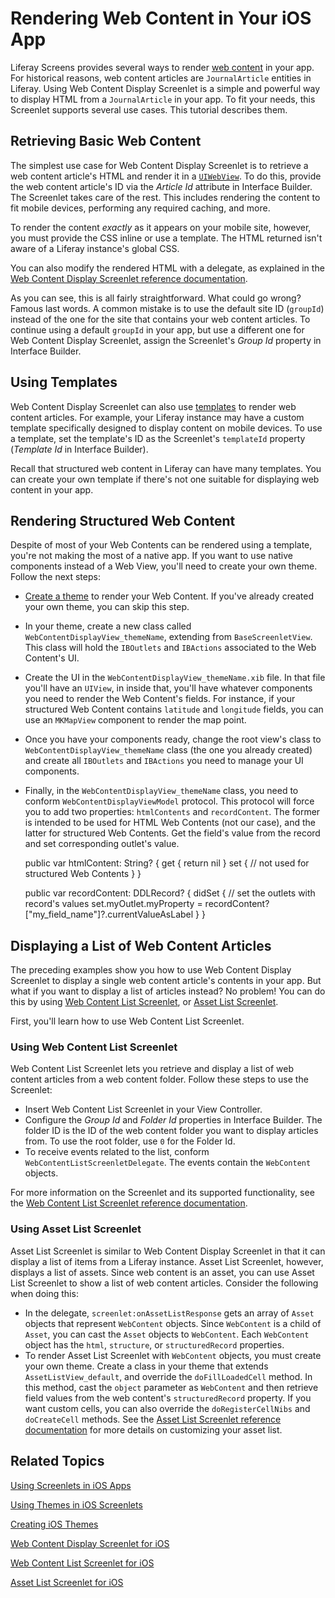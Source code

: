 # Rendering Web Content in Your iOS App

Liferay Screens provides several ways to render 
[web content](/discover/portal/-/knowledge_base/6-2/web-content-management) 
in your app. For historical reasons, web content articles are `JournalArticle` 
entities in Liferay. Using Web Content Display Screenlet is a simple and 
powerful way to display HTML from a `JournalArticle` in your app. To fit your 
needs, this Screenlet supports several use cases. This tutorial describes them. 

## Retrieving Basic Web Content

The simplest use case for Web Content Display Screenlet is to retrieve a web 
content article's HTML and render it in a 
[`UIWebView`](https://developer.apple.com/library/ios/documentation/UIKit/Reference/UIWebView_Class/). 
To do this, provide the web content article's ID via the *Article Id* attribute 
in Interface Builder. The Screenlet takes care of the rest. This includes 
rendering the content to fit mobile devices, performing any required caching, 
and more. 

To render the content *exactly* as it appears on your mobile site, however, you 
must provide the CSS inline or use a template. The HTML returned isn't aware of 
a Liferay instance's global CSS. 

You can also modify the rendered HTML with a delegate, as explained in the 
[Web Content Display Screenlet reference documentation](/develop/reference/-/knowledge_base/6-2/webcontentdisplayscreenlet-for-ios). 

As you can see, this is all fairly straightforward. What could go wrong? Famous 
last words. A common mistake is to use the default site ID (`groupId`) instead 
of the one for the site that contains your web content articles. To continue 
using a default `groupId` in your app, but use a different one for Web Content 
Display Screenlet, assign the Screenlet's *Group Id* property in Interface 
Builder. 

## Using Templates

Web Content Display Screenlet can also use 
[templates](/discover/portal/-/knowledge_base/6-2/advanced-content-with-structures-and-templates) 
to render web content articles. For example, your Liferay instance may have 
a custom template specifically designed to display content on mobile devices. To 
use a template, set the template's ID as the Screenlet's `templateId` property 
(*Template Id* in Interface Builder). 

Recall that structured web content in Liferay can have many templates. You can 
create your own template if there's not one suitable for displaying web content 
in your app. 

## Rendering Structured Web Content
<!-- You have to create a separate theme to display fields from structured web content? -->

Despite of most of your Web Contents can be rendered using a template, you're 
not making the most of a native app. If you want to use native components 
instead of a Web View, you'll need to create your own theme. Follow the next 
steps: 

- [Create a theme](/develop/tutorials/-/knowledge_base/6-2/creating-ios-themes) 
  to render your Web Content. If you've already created your own theme, you can 
  skip this step. 
- In your theme, create a new class called `WebContentDisplayView_themeName`, 
  extending from `BaseScreenletView`. This class will hold the `IBOutlets` and 
  `IBActions` associated to the Web Content's UI. 
- Create the UI in the `WebContentDisplayView_themeName.xib` file. In that file 
  you'll have an `UIView`, in inside that, you'll have whatever components you 
  need to render the Web Content's fields. For instance, if your structured Web 
  Content contains `latitude` and `longitude` fields, you can use an `MKMapView` 
  component to render the map point. 
- Once you have your components ready, change the root view's class to 
  `WebContentDisplayView_themeName` class (the one you already created) and 
  create all `IBOutlets` and `IBActions` you need to manage your UI components.
- Finally, in the `WebContentDisplayView_themeName` class, you need to conform 
  `WebContentDisplayViewModel` protocol. This protocol will force you to add two 
  properties: `htmlContents` and `recordContent`. The former is intended to be 
  used for HTML Web Contents (not our case), and the latter for structured Web 
  Contents. Get the field's value from the record and set corresponding outlet's 
  value.

    public var htmlContent: String? {
        get {
            return nil
        }
        set {
            // not used for structured Web Contents
        }
    }

    public var recordContent: DDLRecord? {
        didSet {
            // set the outlets with record's values
            set.myOutlet.myProperty = recordContent?["my_field_name"]?.currentValueAsLabel
        }
    }

## Displaying a List of Web Content Articles

The preceding examples show you how to use Web Content Display Screenlet to 
display a single web content article's contents in your app. But what if you 
want to display a list of articles instead? No problem! You can do this by using 
[Web Content List Screenlet](https://www.liferay.com/), 
or 
[Asset List Screenlet](/develop/reference/-/knowledge_base/6-2/assetlistscreenlet-for-ios). 

First, you'll learn how to use Web Content List Screenlet. 

### Using Web Content List Screenlet

Web Content List Screenlet lets you retrieve and display a list of web content 
articles from a web content folder. Follow these steps to use the Screenlet:

- Insert Web Content List Screenlet in your View Controller. 
- Configure the *Group Id* and *Folder Id* properties in Interface Builder. The 
  folder ID is the ID of the web content folder you want to display articles 
  from. To use the root folder, use `0` for the Folder Id. 
- To receive events related to the list, conform 
  `WebContentListScreenletDelegate`. The events contain the `WebContent` 
  objects. 

For more information on the Screenlet and its supported functionality, see the 
[Web Content List Screenlet reference documentation](/develop/reference/-/knowledge_base/6-2/webcontentlistscreenlet-for-ios). 

### Using Asset List Screenlet
<!-- You have to create a separate theme to display a list of web content in Asset List Screenlet? -->

Asset List Screenlet is similar to Web Content Display Screenlet in that it can 
display a list of items from a Liferay instance. Asset List Screenlet, however, 
displays a list of assets. Since web content is an asset, you can use Asset List 
Screenlet to show a list of web content articles. Consider the following when 
doing this: 

- In the delegate, `screenlet:onAssetListResponse` gets an array of `Asset` 
  objects that represent `WebContent` objects. Since `WebContent` is a child 
  of `Asset`, you can cast the `Asset` objects to `WebContent`. Each 
  `WebContent` object has the `html`, `structure`, or `structuredRecord` 
  properties. 
- To render Asset List Screenlet with `WebContent` objects, you must create your 
  own theme. Create a class in your theme that extends `AssetListView_default`, 
  and override the `doFillLoadedCell` method. In this method, cast the `object` 
  parameter as `WebContent` and then retrieve field values from the web 
  content's `structuredRecord` property. If you want custom cells, you can also 
  override the `doRegisterCellNibs` and `doCreateCell` methods. See the 
  [Asset List Screenlet reference documentation](https://dev.liferay.com/develop/reference/-/knowledge_base/6-2/assetlistscreenlet-for-ios) 
  for more details on customizing your asset list. 

## Related Topics

[Using Screenlets in iOS Apps](/develop/tutorials/-/knowledge_base/6-2/using-screenlets-in-ios-apps)

[Using Themes in iOS Screenlets](/develop/tutorials/-/knowledge_base/6-2/using-themes-in-ios-screenlets)

[Creating iOS Themes](/develop/tutorials/-/knowledge_base/6-2/creating-ios-themes)

[Web Content Display Screenlet for iOS](/develop/reference/-/knowledge_base/6-2/webcontentdisplayscreenlet-for-ios)

[Web Content List Screenlet for iOS](https://www.liferay.com/)

[Asset List Screenlet for iOS](/develop/reference/-/knowledge_base/6-2/assetlistscreenlet-for-ios)
